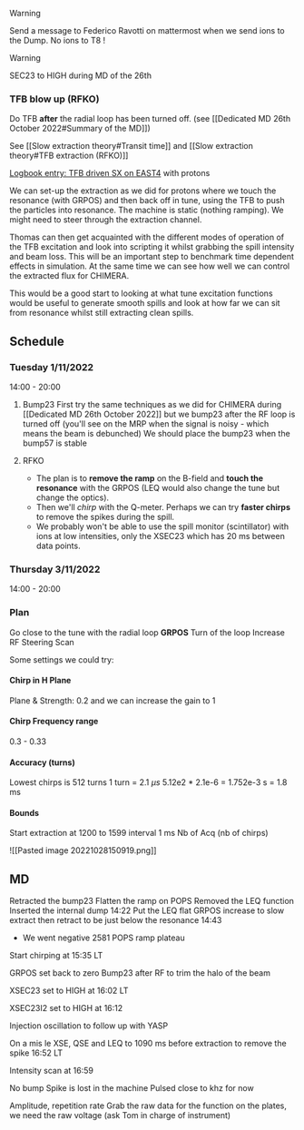 > [!warning]
> Send a message to Federico Ravotti on mattermost when we send ions to the Dump.
> No ions to T8 !
> 

> [!warning]
SEC23 to HIGH during MD of the 26th

### TFB blow up (RFKO)

Do TFB **after** the radial loop has been turned off. (see [[Dedicated MD 26th October 2022#Summary of the MD]])

See [[Slow extraction theory#Transit time]] and [[Slow extraction theory#TFB extraction (RFKO)]]

[Logbook entry: TFB driven SX on EAST4](https://logbook.cern.ch/elogbook-server/GET/showEventInLogbook/3605176) with protons

We can set-up the extraction as we did for protons where we touch the resonance  (with GRPOS) and then back off in tune, using the TFB to push the particles into resonance. The machine is static (nothing ramping). We might need to steer through the extraction channel.

Thomas can then get acquainted with the different modes of operation of the TFB excitation and look into scripting it whilst grabbing the spill intensity and beam loss. This will be an important step to benchmark time dependent effects in simulation. At the same time we can see how well we can control the extracted flux for CHIMERA.

This would be a good start to looking at what tune excitation functions would be useful to generate smooth spills and look at how far we can sit from resonance whilst still extracting clean spills.


## Schedule

### Tuesday 1/11/2022

14:00 - 20:00

1) Bump23
	First try the same techniques as we did for CHIMERA during [[Dedicated MD 26th October 2022]] but we bump23 after the RF loop is turned off (you'll see on the MRP when the signal is noisy - which means the beam is debunched)
	We should place the bump23 when the bump57 is stable

2) RFKO
	* The plan is to **remove the ramp** on the B-field and **touch the resonance** with the GRPOS (LEQ would also change the tune but change the optics).
	* Then we'll *chirp* with the Q-meter. Perhaps we can try **faster chirps** to remove the spikes during the spill.
	* We probably won't be able to use the spill monitor (scintillator) with ions at low intensities, only the XSEC23 which has 20 ms between data points.

### Thursday 3/11/2022

14:00 - 20:00

### Plan

Go close to the tune with the radial loop **GRPOS**
Turn of the loop
Increase RF
Steering
Scan

Some settings we could try:
#### Chirp in H Plane
Plane & Strength: 0.2 and we can increase the gain to 1

#### Chirp Frequency range
0.3 - 0.33

#### Accuracy (turns)

Lowest chirps is 512 turns
1 turn = 2.1 $\mu s$
5.12e2 * 2.1e-6 = 1.752e-3 s = 1.8 ms

#### Bounds

Start extraction at 1200 to 1599
interval 1 ms
Nb of Acq (nb of chirps)



![[Pasted image 20221028150919.png]]

## MD

Retracted the bump23
Flatten the ramp on POPS
Removed the LEQ function
Inserted the internal dump 14:22
Put the LEQ flat 
GRPOS increase to slow extract then retract to be just below the resonance 14:43
* We went negative
2581 POPS ramp plateau

Start chirping at 15:35 LT

GRPOS set back to zero
Bump23 after RF to trim the halo of the beam


XSEC23 set to HIGH at 16:02 LT

XSEC23I2 set to HIGH at 16:12

Injection oscillation to follow up with YASP

On a mis le XSE, QSE and LEQ to 1090 ms before extraction to remove the spike
16:52 LT

Intensity scan at 16:59

No bump
Spike is lost in the machine
Pulsed close to khz for now

Amplitude, repetition rate
Grab the raw data for the function on the plates, we need the raw voltage (ask Tom in charge of instrument)